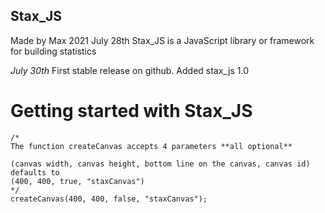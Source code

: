 ## Stax_JS
Made by Max 2021 July 28th
Stax_JS is a JavaScript library or framework for building statistics

*July 30th*
First stable release on github.
Added stax_js 1.0

# Getting started with Stax_JS
```
/*
The function createCanvas accepts 4 parameters **all optional**

(canvas width, canvas height, bottom line on the canvas, canvas id)
defaults to
(400, 400, true, "staxCanvas")
*/
createCanvas(400, 400, false, "staxCanvas");
```
